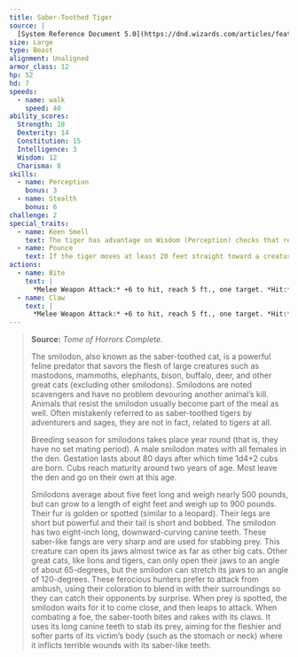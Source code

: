 ```yaml
---
title: Saber-Toothed Tiger
source: |
  [System Reference Document 5.0](https://dnd.wizards.com/articles/features/systems-reference-document-srd)
size: Large
type: Beast
alignment: Unaligned
armor_class: 12
hp: 52
hd: 7
speeds:
  - name: walk
    speed: 40
ability_scores:
  Strength: 18
  Dexterity: 14
  Constitution: 15
  Intelligence: 3
  Wisdom: 12
  Charisma: 8
skills:
  - name: Perception
    bonus: 3
  - name: Stealth
    bonus: 6
challenge: 2
special_traits:
  - name: Keen Smell
    text: The tiger has advantage on Wisdom (Perception) checks that rely on smell.
  - name: Pounce
    text: If the tiger moves at least 20 feet straight toward a creature and then hits it with a claw attack on the same turn, that target must succeed on a DC 14 Strength saving throw or be knocked prone. If the target is prone, the tiger can make one bite attack against it as a bonus action.
actions:
  - name: Bite
    text: |
      *Melee Weapon Attack:* +6 to hit, reach 5 ft., one target. *Hit:* 10 (1d10 + 5) piercing damage.
  - name: Claw
    text: |
      *Melee Weapon Attack:* +6 to hit, reach 5 ft., one target. *Hit:* 12 (2d6 + 5) slashing damage.
---
```


> **Source:** *Tome of Horrors Complete*.
>
> The smilodon, also known as the saber-toothed cat, is a powerful feline predator that savors the flesh of large creatures such as mastodons, mammoths, elephants, bison, buffalo, deer, and other great cats (excluding other smilodons). Smilodons are noted scavengers and have no problem devouring another animal’s kill. Animals that resist the smilodon usually become part of the meal as well. Often mistakenly referred to as saber-toothed tigers by adventurers and sages, they are not in fact, related to tigers at all.
>
> Breeding season for smilodons takes place year round (that is, they have no set mating period). A male smilodon mates with all females in the den. Gestation lasts about 80 days after which time 1d4+2 cubs are born. Cubs reach maturity around two years of age. Most leave the den and go on their own at this age.
>
> Smilodons average about five feet long and weigh nearly 500 pounds, but can grow to a length of eight feet and weigh up to 900 pounds. Their fur is golden or spotted (similar to a leopard). Their legs are short but powerful and their tail is short and bobbed. The smilodon has two eight-inch long, downward-curving canine teeth. These saber-like fangs are very sharp and are used for stabbing prey. This creature can open its jaws almost twice as far as other big cats. Other great cats, like lions and tigers, can only open their jaws to an angle of about 65-degrees, but the smilodon can stretch its jaws to an angle of 120-degrees. These ferocious hunters prefer to attack from ambush, using their coloration to blend in with their surroundings so they can catch their opponents by surprise. When prey is spotted, the smilodon waits for it to come close, and then leaps to attack. When combating a foe, the saber-tooth bites and rakes with its claws. It uses its long canine teeth to stab its prey, aiming for the fleshier and softer parts of its victim’s body (such as the stomach or neck) where it inflicts terrible wounds with its saber-like teeth.
